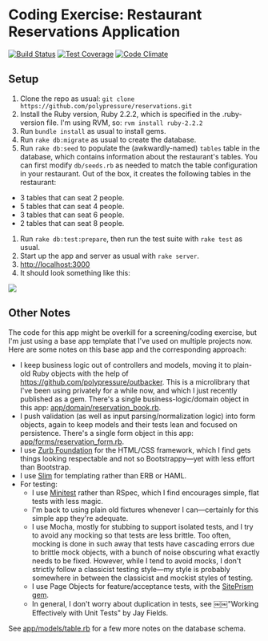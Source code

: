 # Coding Exercise: Restaurant Reservations Application

[![Build Status](https://travis-ci.org/polypressure/reservations.svg?branch=master)](https://travis-ci.org/polypressure/reservations)
[![Test Coverage](https://codeclimate.com/github/polypressure/reservations/badges/coverage.svg)](https://codeclimate.com/github/polypressure/reservations/coverage)
[![Code Climate](https://codeclimate.com/github/polypressure/reservations/badges/gpa.svg)](https://codeclimate.com/github/polypressure/reservations)


## Setup

1. Clone the repo as usual: `git clone https://github.com/polypressure/reservations.git`
1. Install the Ruby version, Ruby 2.2.2, which is specified in the .ruby-version file. I'm using RVM, so:
   `rvm install ruby-2.2.2`
1. Run `bundle install` as usual to install gems.
1. Run `rake db:migrate` as usual to create the database.
1. Run `rake db:seed` to populate the (awkwardly-named) `tables` table in the database, which contains information about the restaurant's tables. You can first modify `db/seeds.rb` as needed to match the table configuration in your restaurant. Out of the box, it creates the following tables in the restaurant:
  * 3 tables that can seat 2 people.
  * 5 tables that can seat 4 people.
  * 3 tables that can seat 6 people.
  * 2 tables that can seat 8 people.
1. Run `rake db:test:prepare`, then run the test suite with `rake test` as usual.
1. Start up the app and server as usual with `rake server`.
1. [http://localhost:3000](http://localhost:3000)
1. It should look something like this:

<img src=http://i.imgur.com/fh5yymJ.png>

## Other Notes

The code for this app might be overkill for a screening/coding exercise, but I'm just using a base app template that I've used on multiple projects now. Here are some notes on this base app and the corresponding approach:

* I keep business logic out of controllers and models, moving it to plain-old Ruby objects with the help of https://github.com/polypressure/outbacker. This is a microlibrary that I've been using privately for a while now, and which I just recently published as a gem. There's a single business-logic/domain object in this app: [app/domain/reservation_book.rb](https://github.com/polypressure/reservations/blob/master/app/domain/reservation_book.rb).
* I push validation (as well as input parsing/normalization logic) into form objects, again to keep models and their tests lean and focused on persistence. There's a single form object in this app: [app/forms/reservation_form.rb](https://github.com/polypressure/reservations/blob/master/app/forms/reservation_form.rb).
* I use [Zurb Foundation](http://foundation.zurb.com/) for the HTML/CSS framework, which I find gets things looking respectable and not so Bootstrappy—yet with less effort than Bootstrap.
* I use [Slim](http://slim-lang.com/) for templating rather than ERB or HAML.
* For testing:
  * I use [Minitest](http://docs.seattlerb.org/minitest/) rather than RSpec, which I find encourages simple, flat tests with less magic.
  * I'm back to using plain old fixtures whenever I can—certainly for this simple app they're adequate.
  * I use Mocha, mostly for stubbing to support isolated tests, and I try to avoid any mocking so that tests are less brittle. Too often, mocking is done in such away that tests have cascading errors due to brittle mock objects, with a bunch of noise obscuring what exactly needs to be fixed. However, while I tend to avoid mocks, I don't strictly follow a classicist testing style—my style is probably somewhere in between the classicist and mockist styles of testing.
  * I use Page Objects for feature/acceptance tests, with the [SitePrism gem](https://github.com/natritmeyer/site_prism).
  * In general, I don't worry about duplication in tests, see ￼￼"Working Effectively with Unit Tests" by Jay Fields.

See [app/models/table.rb](https://github.com/polypressure/reservations/blob/master/app/models/table.rb) for a few more notes on the database schema.
